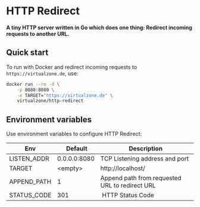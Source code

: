 # HTTP Redirect
**A tiny HTTP server written in Go which does one thing: Redirect incoming requests to another URL.**

## Quick start
To run with Docker and redirect incoming requests to `https://virtualzone.de`, use:

```bash
docker run --rm -d \
    -p 8080:8080 \
    -e TARGET="https://virtualzone.de" \
    virtualzone/http-redirect
```

## Environment variables
Use environment variables to configure HTTP Redirect:

Env | Default | Description
--- | --- | ---
LISTEN_ADDR | 0.0.0.0:8080 | TCP Listening address and port
TARGET | &lt;empty&gt; | http://localhost/
APPEND_PATH | 1 | Append path from requested URL to redirect URL
STATUS_CODE | 301 | HTTP Status Code

